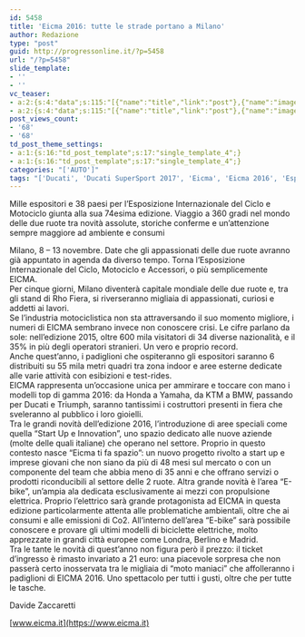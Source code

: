 ```yaml
---
id: 5458
title: 'Eicma 2016: tutte le strade portano a Milano'
author: Redazione
type: "post"
guid: http://progressonline.it/?p=5458
url: "/?p=5458"
slide_template:
- ''
- ''
vc_teaser:
- a:2:{s:4:"data";s:115:"[{"name":"title","link":"post"},{"name":"image","image":"featured","link":"none"},{"name":"text","mode":"excerpt"}]";s:7:"bgcolor";s:0:"";}
- a:2:{s:4:"data";s:115:"[{"name":"title","link":"post"},{"name":"image","image":"featured","link":"none"},{"name":"text","mode":"excerpt"}]";s:7:"bgcolor";s:0:"";}
post_views_count:
- '68'
- '68'
td_post_theme_settings:
- a:1:{s:16:"td_post_template";s:17:"single_template_4";}
- a:1:{s:16:"td_post_template";s:17:"single_template_4";}
categories: "['AUTO']"
tags: "['Ducati', 'Ducati SuperSport 2017', 'Eicma', 'Eicma 2016', 'Esposizione Internazionale del Ciclo e Motociclo', 'milano', 'moto', 'Triumph', 'Triumph Bonneville T100', 'Yamaha X-MAX 300', 'Yamha']"
---
```


Mille espositori e 38 paesi per l’Esposizione Internazionale del Ciclo e Motociclo giunta alla sua 74esima edizione. Viaggio a 360 gradi nel mondo delle due ruote tra novità assolute, storiche conferme e un’attenzione sempre maggiore ad ambiente e consumi

Milano, 8 – 13 novembre. Date che gli appassionati delle due ruote avranno già appuntato in agenda da diverso tempo. Torna l’Esposizione Internazionale del Ciclo, Motociclo e Accessori, o più semplicemente EICMA.  
Per cinque giorni, Milano diventerà capitale mondiale delle due ruote e, tra gli stand di Rho Fiera, si riverseranno migliaia di appassionati, curiosi e addetti ai lavori.  
Se l’industria motociclistica non sta attraversando il suo momento migliore, i numeri di EICMA sembrano invece non conoscere crisi. Le cifre parlano da sole: nell’edizione 2015, oltre 600 mila visitatori di 34 diverse nazionalità, e il 35% in più degli operatori stranieri. Un vero e proprio record.  
Anche quest’anno, i padiglioni che ospiteranno gli espositori saranno 6 distribuiti su 55 mila metri quadri tra zona indoor e aree esterne dedicate alle varie attività con esibizioni e test-rides.  
EICMA rappresenta un’occasione unica per ammirare e toccare con mano i modelli top di gamma 2016: da Honda a Yamaha, da KTM a BMW, passando per Ducati e Triumph, saranno tantissimi i costruttori presenti in fiera che sveleranno al pubblico i loro gioielli.  
Tra le grandi novità dell’edizione 2016, l’introduzione di aree speciali come quella “Start Up e Innovation”, uno spazio dedicato alle nuove aziende (molte delle quali italiane) che operano nel settore. Proprio in questo contesto nasce “Eicma ti fa spazio”: un nuovo progetto rivolto a start up e imprese giovani che non siano da più di 48 mesi sul mercato o con un componente del team che abbia meno di 35 anni e che offrano servizi o prodotti riconducibili al settore delle 2 ruote. Altra grande novità è l’area “E-bike”, un’ampia ala dedicata esclusivamente ai mezzi con propulsione elettrica. Proprio l’elettrico sarà grande protagonista ad EICMA in questa edizione particolarmente attenta alle problematiche ambientali, oltre che ai consumi e alle emissioni di Co2. All’interno dell’area “E-bike” sarà possibile conoscere e provare gli ultimi modelli di biciclette elettriche, molto apprezzate in grandi città europee come Londra, Berlino e Madrid.  
Tra le tante le novità di quest’anno non figura però il prezzo: il ticket d’ingresso è rimasto invariato a 21 euro: una piacevole sorpresa che non passerà certo inosservata tra le migliaia di “moto maniaci” che affolleranno i padiglioni di EICMA 2016. Uno spettacolo per tutti i gusti, oltre che per tutte le tasche.

Davide Zaccaretti

[www.eicma.it](https://www.eicma.it)